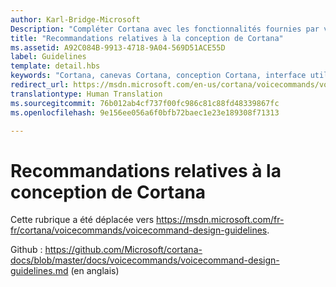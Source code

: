 ```yaml
---
author: Karl-Bridge-Microsoft
Description: "Compléter Cortana avec les fonctionnalités fournies par votre application, à l’aide des commandes vocales."
title: "Recommandations relatives à la conception de Cortana"
ms.assetid: A92C084B-9913-4718-9A04-569D51ACE55D
label: Guidelines
template: detail.hbs
keywords: "Cortana, canevas Cortana, conception Cortana, interface utilisateur, commandes vocales, VCD, interaction utilisateur, entrées"
redirect_url: https://msdn.microsoft.com/en-us/cortana/voicecommands/voicecommand-design-guidelines
translationtype: Human Translation
ms.sourcegitcommit: 76b012ab4cf737f00fc986c81c88fd48339867fc
ms.openlocfilehash: 9e156ee056a6f0bfb72baec1e23e189308f71313

---
```


# <a name="cortana-design-guidelines"></a>Recommandations relatives à la conception de Cortana

Cette rubrique a été déplacée vers https://msdn.microsoft.com/fr-fr/cortana/voicecommands/voicecommand-design-guidelines.

Github : https://github.com/Microsoft/cortana-docs/blob/master/docs/voicecommands/voicecommand-design-guidelines.md (en anglais)



<!--HONumber=Dec16_HO2-->


